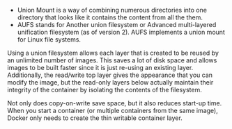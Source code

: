 * Union Mount is a way of combining numerous directories into one directory that looks like it contains the content from all the them.
* AUFS stands for Another union filesystem or Advanced multi-layered unification filesystem (as of version 2). AUFS implements a union mount for Linux file systems.

Using a union filesystem allows each layer that is created to be reused by an unlimited number of images. This saves a lot of disk space and allows images to be built faster since it is just re-using an existing layer. Additionally, the read/write top layer gives the appearance that you can modify the image, but the read-only layers below actually maintain their integrity of the container by isolating the contents of the filesystem.

Not only does copy-on-write save space, but it also reduces start-up time. When you start a container (or multiple containers from the same image), Docker only needs to create the thin writable container layer.
